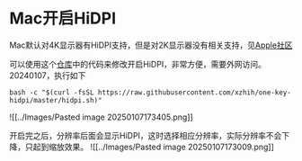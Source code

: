 # Mac开启HiDPI
Mac默认对4K显示器有HiDPI支持，但是对2K显示器没有相关支持，见[Apple社区](https://discussionschinese.apple.com/thread/252666081?sortBy=rank)

可以使用这个[仓库](https://github.com/xzhih/one-key-hidpi)中的代码来修改开启HiDPI，非常方便，需要外网访问。20240107，执行如下
```shell
bash -c "$(curl -fsSL https://raw.githubusercontent.com/xzhih/one-key-hidpi/master/hidpi.sh)"
```
![[../Images/Pasted image 20250107173405.png]]

开启完之后，分辨率后面会显示HiDPI，这时选择相应分辨率，实际分辨率不会下降，只起到缩放效果。
![[../Images/Pasted image 20250107173009.png]]
